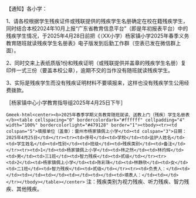 <p>【通知】各小学：

1、请各校根据学生残疾证件或残联提供的残疾学生名册确定在校在籍残疾学生，同时结合本校2024年10月上报“广东省教育信息平台”（即是年初报表平台）中的残疾学生情况，于2025年4月28日前把《（XX小学）杨家镇小学2025年春季义务教育随班就读残疾学生名册表》电子版发到后勤工作群（空表已发在微信群上面）。

2、同时交来上表纸质版1份和残疾证明（或残联提供并盖章的残疾学生名册）复印件一式三份（要盖本校公章），逾期不交的当作没有随班就读残疾学生。

3、实际是残疾学生而没有残疾证明材料不要填报来，这样也没有残疾学生公用经费拨款。

［杨家镇中心小学教育指导组2025年4月25日下午］</p>

`Gmeek-html<center><b>2025年春季学期义务教育随班就读、送教上门（残疾）学生名册表</b><table cellspacing="0" bordercolordark="#ffffff" cellpadding="4" width="100%" bordercolorlight="#479128" border="1"><tbody><tr><td colspan="5">填报单位（盖章）：雷州市杨家镇倜上小学</td><td colspan="3">日期：2025年4月25日</td></tr><tr><td>序号</td><td>学校</td><td>监护人姓名</td><td>学生姓名</td><td>性别</td><td>班级</td><td>残疾类别</td><td>备注</td></tr><tr><td>1</td><td>杨家镇倜上小学</td><td>林之然</td><td>林灼辉</td><td>男</td><td>三1班</td><td>智力残疾</td><td>贰级</td></tr><tr><td>2</td><td>杨家镇倜上小学</td><td>陈彩珠</td><td>林静欣</td><td>女</td><td>二1班</td><td>智力残疾</td><td>贰级</td></tr><tr><td>负责人：</td><td></td><td></td><td></td><td></td><td></td><td>填表人：</td><td></td></tr></tbody></table></center>`
注：残疾类别为视力残疾、听力残疾、智力残疾、其他残疾。